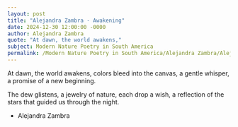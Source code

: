 ```yaml
---
layout: post
title: "Alejandra Zambra - Awakening"
date: 2024-12-30 12:00:00 -0000
author: Alejandra Zambra
quote: "At dawn, the world awakens,"
subject: Modern Nature Poetry in South America
permalink: /Modern Nature Poetry in South America/Alejandra Zambra/Alejandra Zambra - Awakening
---
```


At dawn, the world awakens,
colors bleed into the canvas,
a gentle whisper,
a promise of a new beginning.

The dew glistens,
a jewelry of nature,
each drop a wish,
a reflection of the stars
that guided us through the night.

- Alejandra Zambra
